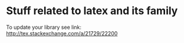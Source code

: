 # Stuff related to latex and its family

To update your library see link: http://tex.stackexchange.com/a/21729/22200
